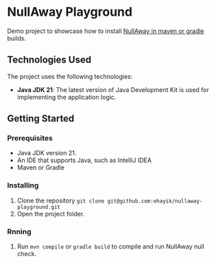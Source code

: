 # NullAway Playground

Demo project to showcase how to install [NullAway in maven or gradle](https://notes.eduardoeljaiek.com/4.+🗃%EF%B8%8F+Archives/Java+-+Null+Statement/Java+-+How+to+use+NullAway+to+eliminate+NullPointerExceptions) builds.

## Technologies Used

The project uses the following technologies:

- **Java JDK 21**: The latest version of Java Development Kit is used for implementing the application logic.

## Getting Started

### Prerequisites

- Java JDK version 21.
- An IDE that supports Java, such as IntelliJ IDEA
- Maven or Gradle

### Installing

1. Clone the repository `git clone git@github.com:ehayik/nullaway-playground.git`
2. Open the project folder.

### Rnning

1. Run `mvn compile` or `gradle build` to compile and run NullAway null check.

